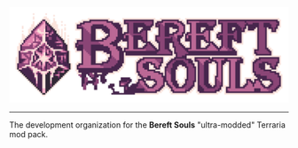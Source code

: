 ![Bereft Souls Banner](docs/banner_1.png)

---

The development organization for the **Bereft Souls** "ultra-modded" Terraria mod pack.
